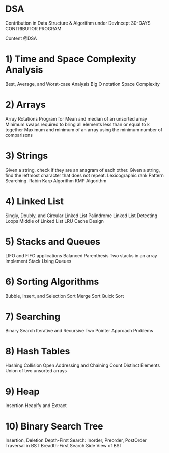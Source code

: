 # DSA
Contribution in Data Structure &amp; Algorithm under DevIncept 30-DAYS CONTRIBUTOR PROGRAM

Content @DSA
# 1) Time and Space Complexity Analysis 
Best, Average, and Worst-case Analysis
Big O notation
Space Complexity 
# 2) Arrays
Array Rotations
Program for Mean and median of an unsorted array
Minimum swaps required to bring all elements less than or equal to k together
Maximum and minimum of an array using the minimum number of comparisons
# 3) Strings
Given a string, check if they are an anagram of each other.
Given a string, find the leftmost character that does not repeat.
Lexicographic rank
Pattern Searching.
Rabin Karp Algorithm
KMP Algorithm

# 4) Linked List 
Singly, Doubly, and Circular Linked List
Palindrome Linked List
Detecting Loops
Middle of Linked List
LRU Cache Design
# 5) Stacks and Queues
LIFO and FIFO applications
Balanced Parenthesis
Two stacks in an array
Implement Stack Using Queues
#  6) Sorting Algorithms
Bubble, Insert, and Selection Sort
Merge Sort
Quick Sort
# 7) Searching 
Binary Search Iterative and Recursive
Two Pointer Approach Problems
# 8) Hash Tables
Hashing 
Collision 
Open Addressing and Chaining 
Count Distinct Elements
Union of two unsorted arrays
# 9) Heap 
Insertion
Heapify and Extract
# 10) Binary Search Tree
Insertion, Deletion
Depth-First Search: Inorder, Preorder, PostOrder Traversal in BST
Breadth-First Search
Side View of BST



